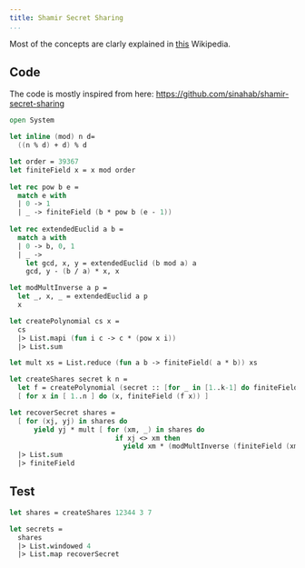 ```yaml
---
title: Shamir Secret Sharing
...
```



Most of the concepts are clarly explained in [this](https://en.wikipedia.org/wiki/Shamir%27s_Secret_Sharing) Wikipedia.

## Code

The code is mostly inspired from here: https://github.com/sinahab/shamir-secret-sharing


```fsharp
open System

let inline (mod) n d=
  ((n % d) + d) % d

let order = 39367 
let finiteField x = x mod order
                                        
let rec pow b e =
  match e with
  | 0 -> 1
  | _ -> finiteField (b * pow b (e - 1))
   
let rec extendedEuclid a b =
  match a with
  | 0 -> b, 0, 1
  | _ ->
    let gcd, x, y = extendedEuclid (b mod a) a
    gcd, y - (b / a) * x, x

let modMultInverse a p =
  let _, x, _ = extendedEuclid a p
  x

let createPolynomial cs x =
  cs
  |> List.mapi (fun i c -> c * (pow x i))
  |> List.sum

let mult xs = List.reduce (fun a b -> finiteField( a * b)) xs

let createShares secret k n =
  let f = createPolynomial (secret :: [for _ in [1..k-1] do finiteField (Random.Shared.Next())])
  [ for x in [ 1..n ] do (x, finiteField (f x)) ]

let recoverSecret shares =
  [ for (xj, yj) in shares do
      yield yj * mult [ for (xm, _) in shares do
                          if xj <> xm then
                            yield xm * (modMultInverse (finiteField (xm - xj)) order) |> finiteField ] ]
  |> List.sum
  |> finiteField

```

## Test

```fsharp
let shares = createShares 12344 3 7

let secrets =
  shares
  |> List.windowed 4
  |> List.map recoverSecret

```
